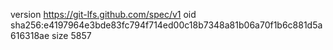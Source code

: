 version https://git-lfs.github.com/spec/v1
oid sha256:e4197964e3bde83fc794f714ed00c18b7348a81b06a70f1b6c881d5a616318ae
size 5857
